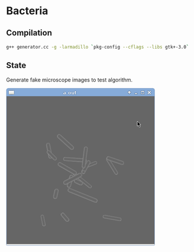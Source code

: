# Bacteria

## Compilation
```bash
g++ generator.cc -g -larmadillo `pkg-config --cflags --libs gtk+-3.0`
```

## State
Generate fake microscope images to test algorithm.

<img src="test1.png">
